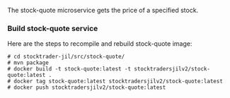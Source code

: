 The stock-quote microservice gets the price of a specified stock.

### Build stock-quote service
Here are the steps to recompile and rebuild stock-quote image:
```
# cd stocktrader-jil/src/stock-quote/
# mvn package
# docker build -t stock-quote:latest -t stocktradersjilv2/stock-quote:latest .
# docker tag stock-quote:latest stocktradersjilv2/stock-quote:latest
# docker push stocktradersjilv2/stock-quote:latest
```